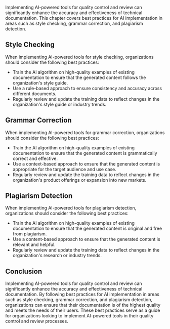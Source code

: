 
Implementing AI-powered tools for quality control and review can significantly enhance the accuracy and effectiveness of technical documentation. This chapter covers best practices for AI implementation in areas such as style checking, grammar correction, and plagiarism detection.

Style Checking
--------------

When implementing AI-powered tools for style checking, organizations should consider the following best practices:

* Train the AI algorithm on high-quality examples of existing documentation to ensure that the generated content follows the organization's style guide.
* Use a rule-based approach to ensure consistency and accuracy across different documents.
* Regularly review and update the training data to reflect changes in the organization's style guide or industry trends.

Grammar Correction
------------------

When implementing AI-powered tools for grammar correction, organizations should consider the following best practices:

* Train the AI algorithm on high-quality examples of existing documentation to ensure that the generated content is grammatically correct and effective.
* Use a context-based approach to ensure that the generated content is appropriate for the target audience and use case.
* Regularly review and update the training data to reflect changes in the organization's product offerings or expansion into new markets.

Plagiarism Detection
--------------------

When implementing AI-powered tools for plagiarism detection, organizations should consider the following best practices:

* Train the AI algorithm on high-quality examples of existing documentation to ensure that the generated content is original and free from plagiarism.
* Use a content-based approach to ensure that the generated content is relevant and helpful.
* Regularly review and update the training data to reflect changes in the organization's research or industry trends.

Conclusion
----------

Implementing AI-powered tools for quality control and review can significantly enhance the accuracy and effectiveness of technical documentation. By following best practices for AI implementation in areas such as style checking, grammar correction, and plagiarism detection, organizations can ensure that their documentation is of the highest quality and meets the needs of their users. These best practices serve as a guide for organizations looking to implement AI-powered tools in their quality control and review processes.

